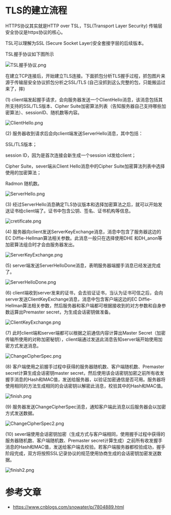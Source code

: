 # TLS的建立流程
HTTPS协议其实就是HTTP over TSL，TSL(Transport Layer Security) 传输层安全协议是https协议的核心。

TSL可以理解为SSL (Secure Socket Layer)安全套接字层的后续版本。

TSL握手协议如下图所示

![TSL握手协议.png](..%2Fimg%2F%E8%AE%A1%E7%AE%97%E6%9C%BA%E7%BD%91%E7%BB%9C%2Ftls%2FTSL%E6%8F%A1%E6%89%8B%E5%8D%8F%E8%AE%AE.png)

在建立TCP连接后，开始建立TLS连接。下面抓包分析TLS握手过程，抓包图片来源于传输层安全协议抓包分析之SSL/TLS (自己没抓到这么完整的包，只能搬运过来了，摔)

(1) client端发起握手请求，会向服务器发送一个ClientHello消息，该消息包括其所支持的SSL/TLS版本、Cipher Suite加密算法列表（告知服务器自己支持哪些加密算法）、sessionID、随机数等内容。

![ClientHello.png](..%2Fimg%2F%E8%AE%A1%E7%AE%97%E6%9C%BA%E7%BD%91%E7%BB%9C%2Ftls%2FClientHello.png)

(2) 服务器收到请求后会向client端发送ServerHello消息，其中包括：

SSL/TLS版本；

session ID，因为是首次连接会新生成一个session id发给client；

Cipher Suite，sever端从Client Hello消息中的Cipher Suite加密算法列表中选择使用的加密算法；

Radmon 随机数。

![ServerHello.png](..%2Fimg%2F%E8%AE%A1%E7%AE%97%E6%9C%BA%E7%BD%91%E7%BB%9C%2Ftls%2FServerHello.png)

(3) 经过ServerHello消息确定TLS协议版本和选择加密算法之后，就可以开始发送证书给client端了。证书中包含公钥、签名、证书机构等信息。

![cretificate.png](..%2Fimg%2F%E8%AE%A1%E7%AE%97%E6%9C%BA%E7%BD%91%E7%BB%9C%2Ftls%2Fcretificate.png)

(4) 服务器向client发送ServerKeyExchange消息，消息中包含了服务器这边的EC Diffie-Hellman算法相关参数。此消息一般只在选择使用DHE 和DH_anon等加密算法组合时才会由服务器发出。

![ServerKeyExchange.png](..%2Fimg%2F%E8%AE%A1%E7%AE%97%E6%9C%BA%E7%BD%91%E7%BB%9C%2Ftls%2FServerKeyExchange.png)

(5) server端发送ServerHelloDone消息，表明服务器端握手消息已经发送完成了。

![ServerHelloDone.png](..%2Fimg%2F%E8%AE%A1%E7%AE%97%E6%9C%BA%E7%BD%91%E7%BB%9C%2Ftls%2FServerHelloDone.png)

(6) client端收到server发来的证书，会去验证证书，当认为证书可信之后，会向server发送ClientKeyExchange消息，消息中包含客户端这边的EC Diffie-Hellman算法相关参数，然后服务器和客户端都可根据接收到的对方参数和自身参数运算出Premaster secret，为生成会话密钥做准备。

![ClientKeyExchange.png](..%2Fimg%2F%E8%AE%A1%E7%AE%97%E6%9C%BA%E7%BD%91%E7%BB%9C%2Ftls%2FClientKeyExchange.png)

(7) 此时client端和server端都可以根据之前通信内容计算出Master Secret（加密传输所使用的对称加密秘钥），client端通过发送此消息告知server端开始使用加密方式发送消息。

![ChangeCipherSpec.png](..%2Fimg%2F%E8%AE%A1%E7%AE%97%E6%9C%BA%E7%BD%91%E7%BB%9C%2Ftls%2FChangeCipherSpec.png)

(8) 客户端使用之前握手过程中获得的服务器随机数、客户端随机数、Premaster secret计算生成会话密钥master secret，然后使用该会话密钥加密之前所有收发握手消息的Hash和MAC值，发送给服务器，以验证加密通信是否可用。服务器将使用相同的方法生成相同的会话密钥以解密此消息，校验其中的Hash和MAC值。

![finish.png](..%2Fimg%2F%E8%AE%A1%E7%AE%97%E6%9C%BA%E7%BD%91%E7%BB%9C%2Ftls%2Ffinish.png)

(9) 服务器发送ChangeCipherSpec消息，通知客户端此消息以后服务器会以加密方式发送数据。

![ChangeCipherSpec2.png](..%2Fimg%2F%E8%AE%A1%E7%AE%97%E6%9C%BA%E7%BD%91%E7%BB%9C%2Ftls%2FChangeCipherSpec2.png)

(10) sever端使用会话密钥加密（生成方式与客户端相同，使用握手过程中获得的服务器随机数、客户端随机数、Premaster secret计算生成）之前所有收发握手消息的Hash和MAC值，发送给客户端去校验。若客户端服务器都校验成功，握手阶段完成，双方将按照SSL记录协议的规范使用协商生成的会话密钥加密发送数据。

![finish2.png](..%2Fimg%2F%E8%AE%A1%E7%AE%97%E6%9C%BA%E7%BD%91%E7%BB%9C%2Ftls%2Ffinish2.png)

# 参考文章
- https://www.cnblogs.com/snowater/p/7804889.html
